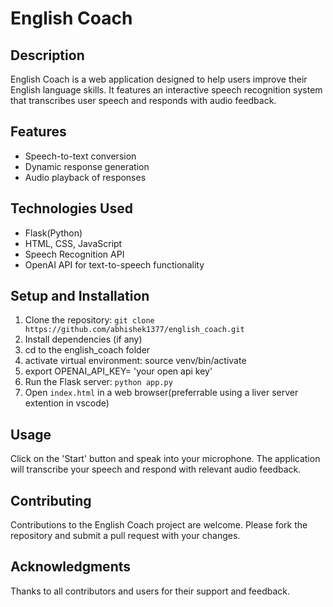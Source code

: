 # English Coach

## Description
English Coach is a web application designed to help users improve their English language skills. It features an interactive speech recognition system that transcribes user speech and responds with audio feedback.

## Features
- Speech-to-text conversion
- Dynamic response generation
- Audio playback of responses

## Technologies Used
- Flask(Python)
- HTML, CSS, JavaScript
- Speech Recognition API
- OpenAI API for text-to-speech functionality

## Setup and Installation
1. Clone the repository: `git clone https://github.com/abhishek1377/english_coach.git`
2. Install dependencies (if any)
3. cd to the english_coach folder
4. activate virtual environment: source venv/bin/activate
5. export OPENAI_API_KEY= 'your open api key'
6. Run the Flask server: `python app.py`
7. Open `index.html` in a web browser(preferrable using a liver server extention in vscode)

## Usage
Click on the 'Start' button and speak into your microphone. The application will transcribe your speech and respond with relevant audio feedback.

## Contributing
Contributions to the English Coach project are welcome. Please fork the repository and submit a pull request with your changes.

## Acknowledgments
Thanks to all contributors and users for their support and feedback.
